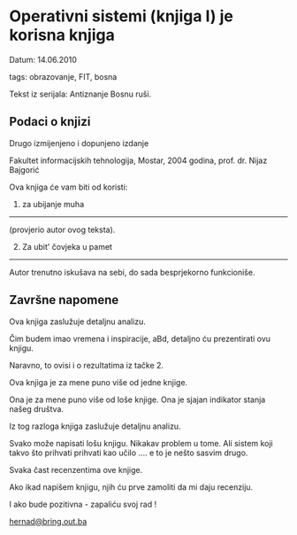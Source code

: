 Operativni sistemi (knjiga I) je korisna knjiga
=============================================

Datum: 14.06.2010

tags: obrazovanje, FIT, bosna

Tekst iz serijala: Antiznanje Bosnu ruši.


Podaci o knjizi
---------------

Drugo izmijenjeno i dopunjeno izdanje

Fakultet informacijskih tehnologija, Mostar, 2004 godina,
prof. dr. Nijaz Bajgorić



Ova knjiga će vam biti od koristi:

1) za ubijanje muha 
--------------------

(provjerio autor ovog teksta).

2) Za ubit' čovjeka u pamet 
----------------------------

Autor trenutno iskušava na sebi, do sada besprjekorno funkcioniše.


Završne napomene
----------------
Ova knjiga zaslužuje detaljnu analizu. 

Čim budem imao vremena i inspiracije, aBd, detaljno ću prezentirati ovu knjigu.

Naravno, to ovisi i o rezultatima iz tačke 2.

Ova knjiga je za mene puno više od jedne knjige.

Ona je za mene puno više od loše knjige. Ona je sjajan indikator stanja našeg društva.

Iz tog razloga knjiga zaslužuje detaljnu analizu.

Svako može napisati lošu knjigu. Nikakav problem u tome.
Ali sistem koji takvo što prihvati prihvati kao učilo .... e to je nešto sasvim drugo.

Svaka čast recenzentima ove knjige. 

Ako ikad napišem knjigu, njih ću prve zamoliti da mi daju recenziju.

I ako bude pozitivna - zapaliću svoj rad !


hernad@bring.out.ba


